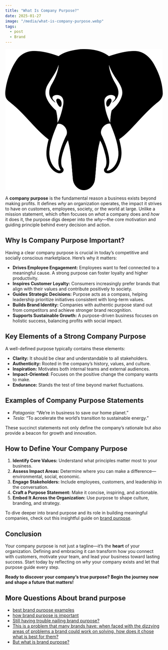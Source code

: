 ```yaml
---
title: "What Is Company Purpose?"
date: 2025-01-27
image: "/media/what-is-company-purpose.webp"
tags:
  - post
  - Brand
---
```


![What Is Company Purpose?](/media/what-is-company-purpose.webp)

A **company purpose** is the fundamental reason a business exists beyond making profits. It defines *why* an organization operates, the impact it strives to have on customers, employees, society, or the world at large. Unlike a mission statement, which often focuses on *what* a company does and *how* it does it, the purpose digs deeper into the *why*—the core motivation and guiding principle behind every decision and action.

## Why Is Company Purpose Important?

Having a clear company purpose is crucial in today’s competitive and socially conscious marketplace. Here’s why it matters:

- **Drives Employee Engagement:** Employees want to feel connected to a meaningful cause. A strong purpose can foster loyalty and higher productivity.
- **Inspires Customer Loyalty:** Consumers increasingly prefer brands that align with their values and contribute positively to society.
- **Guides Strategic Decisions:** Purpose acts as a compass, helping leadership prioritize initiatives consistent with long-term values.
- **Builds Brand Identity:** Companies with authentic purpose stand out from competitors and achieve stronger brand recognition.
- **Supports Sustainable Growth:** A purpose-driven business focuses on holistic success, balancing profits with social impact.

## Key Elements of a Strong Company Purpose

A well-defined purpose typically contains these elements:

- **Clarity:** It should be clear and understandable to all stakeholders.
- **Authenticity:** Rooted in the company’s history, values, and culture.
- **Inspiration:** Motivates both internal teams and external audiences.
- **Impact-Oriented:** Focuses on the positive change the company wants to make.
- **Endurance:** Stands the test of time beyond market fluctuations.

## Examples of Company Purpose Statements

- *Patagonia:* “We’re in business to save our home planet.”
- *Tesla:* “To accelerate the world’s transition to sustainable energy.”

These succinct statements not only define the company’s rationale but also provide a beacon for growth and innovation.

## How to Define Your Company Purpose

1. **Identify Core Values:** Understand what principles matter most to your business.
2. **Assess Impact Areas:** Determine where you can make a difference—environmental, social, economic.
3. **Engage Stakeholders:** Include employees, customers, and leadership in the conversation.
4. **Craft a Purpose Statement:** Make it concise, inspiring, and actionable.
5. **Embed It Across the Organization:** Use purpose to shape culture, branding, and strategy.

To dive deeper into brand purpose and its role in building meaningful companies, check out this insightful guide on [brand purpose](https://supertotallyawesome.com/posts/brand-purpose).

## Conclusion

Your company purpose is not just a tagline—it’s the **heart** of your organization. Defining and embracing it can transform how you connect with customers, motivate your team, and lead your business toward lasting success. Start today by reflecting on *why* your company exists and let that purpose guide every step.

**Ready to discover your company’s true purpose? Begin the journey now and shape a future that matters!**

## More Questions About brand purpose

- [best brand purpose examples](/posts/best-brand-purpose-examples)
- [how brand purpose is important](/posts/how-brand-purpose-is-important)
- [Still having trouble nailing brand purpose?](/posts/still-having-trouble-nailing-brand-purpose)
- [This is a problem that many brands have: when faced with the dizzying areas of problems a brand could work on solving, how does it chose what is best for them?](/posts/this-is-a-problem-that-many-brands-have-when-faced)
- [But what is brand purpose?](/posts/but-what-is-brand-purpose)
